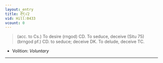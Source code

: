 ```yaml
---
layout: entry
title: རྔོད་√2
vid: Hill:0433
vcount: 0
---
```

> (acc\. to Cs\.) To desire (rngod) CD\. To seduce, deceive (Situ 75) (brngod pf\.) CD\. to seduce; deceive DK\. To delude, deceive TC\.

* Volition: _Voluntary_

---

